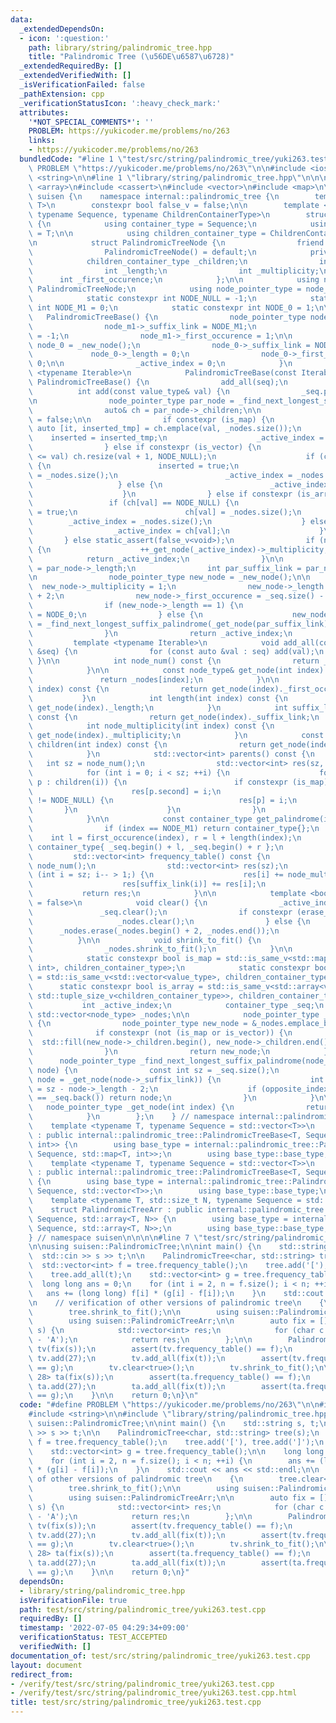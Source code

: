```yaml
---
data:
  _extendedDependsOn:
  - icon: ':question:'
    path: library/string/palindromic_tree.hpp
    title: "Palindromic Tree (\u56DE\u6587\u6728)"
  _extendedRequiredBy: []
  _extendedVerifiedWith: []
  _isVerificationFailed: false
  _pathExtension: cpp
  _verificationStatusIcon: ':heavy_check_mark:'
  attributes:
    '*NOT_SPECIAL_COMMENTS*': ''
    PROBLEM: https://yukicoder.me/problems/no/263
    links:
    - https://yukicoder.me/problems/no/263
  bundledCode: "#line 1 \"test/src/string/palindromic_tree/yuki263.test.cpp\"\n#define\
    \ PROBLEM \"https://yukicoder.me/problems/no/263\"\n\n#include <iostream>\n#include\
    \ <string>\n\n#line 1 \"library/string/palindromic_tree.hpp\"\n\n\n\n#include\
    \ <array>\n#include <cassert>\n#include <vector>\n#include <map>\n\nnamespace\
    \ suisen {\n    namespace internal::palindromic_tree {\n        template <typename\
    \ T>\n        constexpr bool false_v = false;\n\n        template <typename T,\
    \ typename Sequence, typename ChildrenContainerType>\n        struct PalindromicTreeBase\
    \ {\n            using container_type = Sequence;\n            using value_type\
    \ = T;\n\n            using children_container_type = ChildrenContainerType;\n\
    \n            struct PalindromicTreeNode {\n                friend struct PalindromicTreeBase;\n\
    \                PalindromicTreeNode() = default;\n            private:\n    \
    \            children_container_type _children;\n                int _suffix_link;\n\
    \                int _length;\n                int _multiplicity;\n          \
    \      int _first_occurence;\n            };\n\n            using node_type =\
    \ PalindromicTreeNode;\n            using node_pointer_type = node_type*;\n\n\
    \            static constexpr int NODE_NULL = -1;\n            static constexpr\
    \ int NODE_M1 = 0;\n            static constexpr int NODE_0 = 1;\n\n         \
    \   PalindromicTreeBase() {\n                node_pointer_type node_m1 = _new_node();\n\
    \                node_m1->_suffix_link = NODE_M1;\n                node_m1->_length\
    \ = -1;\n                node_m1->_first_occurence = 1;\n\n                node_pointer_type\
    \ node_0 = _new_node();\n                node_0->_suffix_link = NODE_M1;\n   \
    \             node_0->_length = 0;\n                node_0->_first_occurence =\
    \ 0;\n\n                _active_index = 0;\n            }\n            template\
    \ <typename Iterable>\n            PalindromicTreeBase(const Iterable& seq) :\
    \ PalindromicTreeBase() {\n                add_all(seq);\n            }\n\n  \
    \          int add(const value_type& val) {\n                _seq.push_back(val);\n\
    \n                node_pointer_type par_node = _find_next_longest_suffix_palindrome(_get_node(_active_index));\n\
    \                auto& ch = par_node->_children;\n\n                bool inserted\
    \ = false;\n\n                if constexpr (is_map) {\n                    const\
    \ auto [it, inserted_tmp] = ch.emplace(val, _nodes.size());\n                \
    \    inserted = inserted_tmp;\n                    _active_index = it->second;\n\
    \                } else if constexpr (is_vector) {\n                    if (value_type(ch.size())\
    \ <= val) ch.resize(val + 1, NODE_NULL);\n                    if (ch[val] == NODE_NULL)\
    \ {\n                        inserted = true;\n                        ch[val]\
    \ = _nodes.size();\n                        _active_index = _nodes.size();\n \
    \                   } else {\n                        _active_index = ch[val];\n\
    \                    }\n                } else if constexpr (is_array) {\n   \
    \                 if (ch[val] == NODE_NULL) {\n                        inserted\
    \ = true;\n                        ch[val] = _nodes.size();\n                \
    \        _active_index = _nodes.size();\n                    } else {\n      \
    \                  _active_index = ch[val];\n                    }\n         \
    \       } else static_assert(false_v<void>);\n                if (not inserted)\
    \ {\n                    ++_get_node(_active_index)->_multiplicity;\n        \
    \            return _active_index;\n                }\n\n                int par_length\
    \ = par_node->_length;\n                int par_suffix_link = par_node->_suffix_link;\n\
    \n                node_pointer_type new_node = _new_node();\n\n              \
    \  new_node->_multiplicity = 1;\n                new_node->_length = par_length\
    \ + 2;\n                new_node->_first_occurence = _seq.size() - new_node->_length;\n\
    \                if (new_node->_length == 1) {\n                    new_node->_suffix_link\
    \ = NODE_0;\n                } else {\n                    new_node->_suffix_link\
    \ = _find_next_longest_suffix_palindrome(_get_node(par_suffix_link))->_children[val];\n\
    \                }\n                return _active_index;\n            }\n   \
    \         template <typename Iterable>\n            void add_all(const Iterable\
    \ &seq) {\n                for (const auto &val : seq) add(val);\n           \
    \ }\n\n            int node_num() const {\n                return _nodes.size();\n\
    \            }\n\n            const node_type& get_node(int index) const {\n \
    \               return _nodes[index];\n            }\n\n            int first_occurence(int\
    \ index) const {\n                return get_node(index)._first_occurence;\n \
    \           }\n            int length(int index) const {\n                return\
    \ get_node(index)._length;\n            }\n            int suffix_link(int index)\
    \ const {\n                return get_node(index)._suffix_link;\n            }\n\
    \            int node_multiplicity(int index) const {\n                return\
    \ get_node(index)._multiplicity;\n            }\n            const children_container_type&\
    \ children(int index) const {\n                return get_node(index)._children;\n\
    \            }\n            std::vector<int> parents() const {\n             \
    \   int sz = node_num();\n                std::vector<int> res(sz, -1);\n    \
    \            for (int i = 0; i < sz; ++i) {\n                    for (const auto&\
    \ p : children(i)) {\n                        if constexpr (is_map) {\n      \
    \                      res[p.second] = i;\n                        } else if (p\
    \ != NODE_NULL) {\n                            res[p] = i;\n                 \
    \       }\n                    }\n                }\n                return res;\n\
    \            }\n\n            const container_type get_palindrome(int index) {\n\
    \                if (index == NODE_M1) return container_type{};\n            \
    \    int l = first_occurence(index), r = l + length(index);\n                return\
    \ container_type{ _seq.begin() + l, _seq.begin() + r };\n            }\n\n   \
    \         std::vector<int> frequency_table() const {\n                int sz =\
    \ node_num();\n                std::vector<int> res(sz);\n                for\
    \ (int i = sz; i-- > 1;) {\n                    res[i] += node_multiplicity(i);\n\
    \                    res[suffix_link(i)] += res[i];\n                }\n     \
    \           return res;\n            }\n\n            template <bool erase_root\
    \ = false>\n            void clear() {\n                _active_index = 0;\n \
    \               _seq.clear();\n                if constexpr (erase_root) {\n \
    \                   _nodes.clear();\n                } else {\n              \
    \      _nodes.erase(_nodes.begin() + 2, _nodes.end());\n                }\n  \
    \          }\n\n            void shrink_to_fit() {\n                _seq.shrink_to_fit();\n\
    \                _nodes.shrink_to_fit();\n            }\n\n        private:\n\
    \            static constexpr bool is_map = std::is_same_v<std::map<value_type,\
    \ int>, children_container_type>;\n            static constexpr bool is_vector\
    \ = std::is_same_v<std::vector<value_type>, children_container_type>;\n      \
    \      static constexpr bool is_array = std::is_same_v<std::array<value_type,\
    \ std::tuple_size_v<children_container_type>>, children_container_type>;\n\n \
    \           int _active_index;\n            container_type _seq;\n           \
    \ std::vector<node_type> _nodes;\n\n            node_pointer_type _new_node()\
    \ {\n                node_pointer_type new_node = &_nodes.emplace_back();\n  \
    \              if constexpr (not (is_map or is_vector)) {\n                  \
    \  std::fill(new_node->_children.begin(), new_node->_children.end(), NODE_NULL);\n\
    \                }\n                return new_node;\n            }\n\n      \
    \      node_pointer_type _find_next_longest_suffix_palindrome(node_pointer_type\
    \ node) {\n                const int sz = _seq.size();\n                for (;;\
    \ node = _get_node(node->_suffix_link)) {\n                    int opposite_index\
    \ = sz - node->_length - 2;\n                    if (opposite_index >= 0 and _seq[opposite_index]\
    \ == _seq.back()) return node;\n                }\n            }\n\n         \
    \   node_pointer_type _get_node(int index) {\n                return &_nodes[index];\n\
    \            }\n        };\n    } // namespace internal::palindromic_tree\n\n\
    \    template <typename T, typename Sequence = std::vector<T>>\n    struct PalindromicTree\
    \ : public internal::palindromic_tree::PalindromicTreeBase<T, Sequence, std::map<T,\
    \ int>> {\n        using base_type = internal::palindromic_tree::PalindromicTreeBase<T,\
    \ Sequence, std::map<T, int>>;\n        using base_type::base_type;\n    };\n\n\
    \    template <typename T, typename Sequence = std::vector<T>>\n    struct PalindromicTreeVec\
    \ : public internal::palindromic_tree::PalindromicTreeBase<T, Sequence, std::vector<T>>\
    \ {\n        using base_type = internal::palindromic_tree::PalindromicTreeBase<T,\
    \ Sequence, std::vector<T>>;\n        using base_type::base_type;\n    };\n\n\
    \    template <typename T, std::size_t N, typename Sequence = std::vector<T>>\n\
    \    struct PalindromicTreeArr : public internal::palindromic_tree::PalindromicTreeBase<T,\
    \ Sequence, std::array<T, N>> {\n        using base_type = internal::palindromic_tree::PalindromicTreeBase<T,\
    \ Sequence, std::array<T, N>>;\n        using base_type::base_type;\n    };\n\
    } // namespace suisen\n\n\n\n#line 7 \"test/src/string/palindromic_tree/yuki263.test.cpp\"\
    \n\nusing suisen::PalindromicTree;\n\nint main() {\n    std::string s, t;\n  \
    \  std::cin >> s >> t;\n\n    PalindromicTree<char, std::string> tree(s);\n  \
    \  std::vector<int> f = tree.frequency_table();\n    tree.add('['), tree.add(']');\n\
    \    tree.add_all(t);\n    std::vector<int> g = tree.frequency_table();\n\n  \
    \  long long ans = 0;\n    for (int i = 2, n = f.size(); i < n; ++i) {\n     \
    \   ans += (long long) f[i] * (g[i] - f[i]);\n    }\n    std::cout << ans << std::endl;\n\
    \n    // verification of other versions of palindromic tree\n    {\n        tree.clear<true>();\n\
    \        tree.shrink_to_fit();\n\n        using suisen::PalindromicTreeVec;\n\
    \        using suisen::PalindromicTreeArr;\n\n        auto fix = [](const std::string&\
    \ s) {\n            std::vector<int> res;\n            for (char c : s) res.push_back(c\
    \ - 'A');\n            return res;\n        };\n\n        PalindromicTreeVec<int>\
    \ tv(fix(s));\n        assert(tv.frequency_table() == f);\n        tv.add(26),\
    \ tv.add(27);\n        tv.add_all(fix(t));\n        assert(tv.frequency_table()\
    \ == g);\n        tv.clear<true>();\n        tv.shrink_to_fit();\n\n        PalindromicTreeArr<int,\
    \ 28> ta(fix(s));\n        assert(ta.frequency_table() == f);\n        ta.add(26),\
    \ ta.add(27);\n        ta.add_all(fix(t));\n        assert(ta.frequency_table()\
    \ == g);\n    }\n\n    return 0;\n}\n"
  code: "#define PROBLEM \"https://yukicoder.me/problems/no/263\"\n\n#include <iostream>\n\
    #include <string>\n\n#include \"library/string/palindromic_tree.hpp\"\n\nusing\
    \ suisen::PalindromicTree;\n\nint main() {\n    std::string s, t;\n    std::cin\
    \ >> s >> t;\n\n    PalindromicTree<char, std::string> tree(s);\n    std::vector<int>\
    \ f = tree.frequency_table();\n    tree.add('['), tree.add(']');\n    tree.add_all(t);\n\
    \    std::vector<int> g = tree.frequency_table();\n\n    long long ans = 0;\n\
    \    for (int i = 2, n = f.size(); i < n; ++i) {\n        ans += (long long) f[i]\
    \ * (g[i] - f[i]);\n    }\n    std::cout << ans << std::endl;\n\n    // verification\
    \ of other versions of palindromic tree\n    {\n        tree.clear<true>();\n\
    \        tree.shrink_to_fit();\n\n        using suisen::PalindromicTreeVec;\n\
    \        using suisen::PalindromicTreeArr;\n\n        auto fix = [](const std::string&\
    \ s) {\n            std::vector<int> res;\n            for (char c : s) res.push_back(c\
    \ - 'A');\n            return res;\n        };\n\n        PalindromicTreeVec<int>\
    \ tv(fix(s));\n        assert(tv.frequency_table() == f);\n        tv.add(26),\
    \ tv.add(27);\n        tv.add_all(fix(t));\n        assert(tv.frequency_table()\
    \ == g);\n        tv.clear<true>();\n        tv.shrink_to_fit();\n\n        PalindromicTreeArr<int,\
    \ 28> ta(fix(s));\n        assert(ta.frequency_table() == f);\n        ta.add(26),\
    \ ta.add(27);\n        ta.add_all(fix(t));\n        assert(ta.frequency_table()\
    \ == g);\n    }\n\n    return 0;\n}"
  dependsOn:
  - library/string/palindromic_tree.hpp
  isVerificationFile: true
  path: test/src/string/palindromic_tree/yuki263.test.cpp
  requiredBy: []
  timestamp: '2022-07-05 04:29:34+09:00'
  verificationStatus: TEST_ACCEPTED
  verifiedWith: []
documentation_of: test/src/string/palindromic_tree/yuki263.test.cpp
layout: document
redirect_from:
- /verify/test/src/string/palindromic_tree/yuki263.test.cpp
- /verify/test/src/string/palindromic_tree/yuki263.test.cpp.html
title: test/src/string/palindromic_tree/yuki263.test.cpp
---
```

